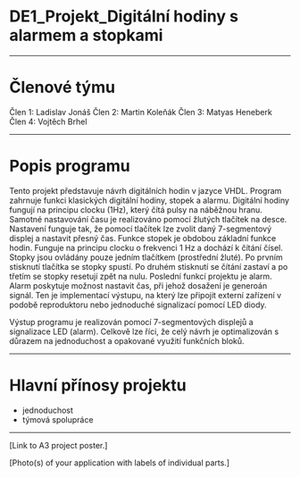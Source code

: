 # DE1_Projekt_Digitální hodiny s alarmem a stopkami
________________________________________________
# Členové týmu
Člen 1: Ladislav Jonáš
Člen 2: Martin Koleňák
Člen 3: Matyas Heneberk
Člen 4: Vojtěch Brhel
________________________________________________

# Popis programu

  Tento projekt představuje návrh digitálních hodin v jazyce VHDL. Program zahrnuje funkci klasických digitální hodiny, stopek a alarmu. 
Digitální hodiny fungují na principu clocku (1Hz), který čítá pulsy na náběžnou hranu. Samotné nastavování času je realizováno pomocí žlutých tlačítek na desce. Nastavení funguje tak, že pomocí tlačítek lze zvolit daný 7-segmentový displej a nastavit přesný čas.
Funkce stopek je obdobou základní funkce hodin. Funguje na principu clocku o frekvenci 1 Hz a dochází k čítání čísel. Stopky jsou ovládány pouze jedním tlačítkem (prostřední žluté). Po prvním stisknutí tlačítka se stopky spustí. Po druhém stisknutí se čítání zastaví a po třetím se stopky resetují zpět na nulu.
Poslední funkcí projektu je alarm. Alarm poskytuje možnost nastavit čas, při jehož dosažení je generoán signál. Ten je implementací výstupu, na který lze připojit externí zařízení v podobě reproduktoru nebo jednoduché signalizací pomocí LED diody. 

  Výstup programu je realizován pomocí 7-segmentových displejů a signalizace LED (alarm). 
Celkově lze říci, že celý návrh je optimalizován s důrazem na jednoduchost a opakované využití funkčních bloků. 

________________________________________________

# Hlavní přínosy projektu

- jednoduchost
- týmová spolupráce

________________________________________________




[Link to A3 project poster.]






[Photo(s) of your application with labels of individual parts.]







